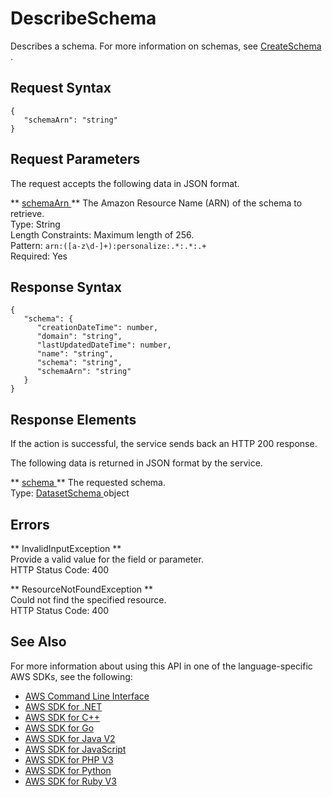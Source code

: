 # DescribeSchema<a name="API_DescribeSchema"></a>

Describes a schema\. For more information on schemas, see [ CreateSchema ](API_CreateSchema.md)\.

## Request Syntax<a name="API_DescribeSchema_RequestSyntax"></a>

```
{
   "schemaArn": "string"
}
```

## Request Parameters<a name="API_DescribeSchema_RequestParameters"></a>

The request accepts the following data in JSON format\.

 ** [ schemaArn ](#API_DescribeSchema_RequestSyntax) **   <a name="personalize-DescribeSchema-request-schemaArn"></a>
The Amazon Resource Name \(ARN\) of the schema to retrieve\.  
Type: String  
Length Constraints: Maximum length of 256\.  
Pattern: `arn:([a-z\d-]+):personalize:.*:.*:.+`   
Required: Yes

## Response Syntax<a name="API_DescribeSchema_ResponseSyntax"></a>

```
{
   "schema": { 
      "creationDateTime": number,
      "domain": "string",
      "lastUpdatedDateTime": number,
      "name": "string",
      "schema": "string",
      "schemaArn": "string"
   }
}
```

## Response Elements<a name="API_DescribeSchema_ResponseElements"></a>

If the action is successful, the service sends back an HTTP 200 response\.

The following data is returned in JSON format by the service\.

 ** [ schema ](#API_DescribeSchema_ResponseSyntax) **   <a name="personalize-DescribeSchema-response-schema"></a>
The requested schema\.  
Type: [ DatasetSchema ](API_DatasetSchema.md) object

## Errors<a name="API_DescribeSchema_Errors"></a>

 ** InvalidInputException **   
Provide a valid value for the field or parameter\.  
HTTP Status Code: 400

 ** ResourceNotFoundException **   
Could not find the specified resource\.  
HTTP Status Code: 400

## See Also<a name="API_DescribeSchema_SeeAlso"></a>

For more information about using this API in one of the language\-specific AWS SDKs, see the following:
+  [ AWS Command Line Interface](https://docs.aws.amazon.com/goto/aws-cli/personalize-2018-05-22/DescribeSchema) 
+  [ AWS SDK for \.NET](https://docs.aws.amazon.com/goto/DotNetSDKV3/personalize-2018-05-22/DescribeSchema) 
+  [ AWS SDK for C\+\+](https://docs.aws.amazon.com/goto/SdkForCpp/personalize-2018-05-22/DescribeSchema) 
+  [ AWS SDK for Go](https://docs.aws.amazon.com/goto/SdkForGoV1/personalize-2018-05-22/DescribeSchema) 
+  [ AWS SDK for Java V2](https://docs.aws.amazon.com/goto/SdkForJavaV2/personalize-2018-05-22/DescribeSchema) 
+  [ AWS SDK for JavaScript](https://docs.aws.amazon.com/goto/AWSJavaScriptSDK/personalize-2018-05-22/DescribeSchema) 
+  [ AWS SDK for PHP V3](https://docs.aws.amazon.com/goto/SdkForPHPV3/personalize-2018-05-22/DescribeSchema) 
+  [ AWS SDK for Python](https://docs.aws.amazon.com/goto/boto3/personalize-2018-05-22/DescribeSchema) 
+  [ AWS SDK for Ruby V3](https://docs.aws.amazon.com/goto/SdkForRubyV3/personalize-2018-05-22/DescribeSchema) 